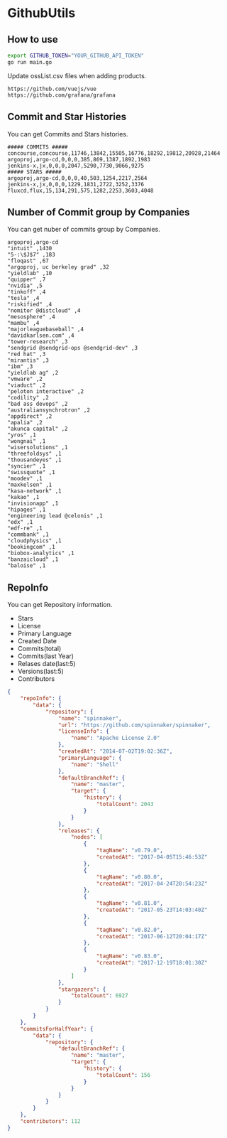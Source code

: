 # GithubUtils
## How to use
```bash
export GITHUB_TOKEN="YOUR_GITHUB_API_TOKEN"
go run main.go
```

Update ossList.csv files when adding products.
```
https://github.com/vuejs/vue
https://github.com/grafana/grafana
```

## Commit and Star Histories
You can get Commits and Stars histories.
```csv
##### COMMITS #####
concourse,concourse,11746,13842,15505,16776,18292,19812,20928,21464 
argoproj,argo-cd,0,0,0,385,869,1387,1892,1983 
jenkins-x,jx,0,0,0,2047,5290,7730,9066,9275 
##### STARS #####
argoproj,argo-cd,0,0,0,40,503,1254,2217,2564 
jenkins-x,jx,0,0,0,1229,1831,2722,3252,3376 
fluxcd,flux,15,134,291,575,1282,2253,3603,4048 
```

## Number of Commit group by Companies
You can get nuber of commits group by Companies.
```csv
argoproj,argo-cd 
"intuit" ,1430
"5-:\$J$7" ,183
"floqast" ,67
"argoproj, uc berkeley grad" ,32
"yieldlab" ,10
"quipper" ,7
"nvidia" ,5
"tinkoff" ,4
"tesla" ,4
"riskified" ,4
"nomitor @distcloud" ,4
"mesosphere" ,4
"mambu" ,4
"majorleaguebaseball" ,4
"davidkarlsen.com" ,4
"tower-research" ,3
"sendgrid @sendgrid-ops @sendgrid-dev" ,3
"red hat" ,3
"mirantis" ,3
"ibm" ,3
"yieldlab ag" ,2
"vmware" ,2
"viaduct" ,2
"peloton interactive" ,2
"codility" ,2
"bad ass devops" ,2
"australiansynchrotron" ,2
"appdirect" ,2
"apalia" ,2
"akunca capital" ,2
"yros" ,1
"wongnai" ,1
"wisersolutions" ,1
"threefoldsys" ,1
"thousandeyes" ,1
"syncier" ,1
"swissquote" ,1
"moodev" ,1
"maxkelsen" ,1
"kasa-network" ,1
"kakao" ,1
"invisionapp" ,1
"hipages" ,1
"engineering lead @celonis" ,1
"edx" ,1
"edf-re" ,1
"commbank" ,1
"cloudphysics" ,1
"bookingcom" ,1
"biobox-analytics" ,1
"banzaicloud" ,1
"baloise" ,1
```

## RepoInfo
You can get Repository information.
- Stars 
- License
- Primary Language
- Created Date
- Commits(total)
- Commits(last Year)
- Relases date(last:5)
- Versions(last:5)
- Contributors
```json
{
	"repoInfo": {
		"data": {
			"repository": {
				"name": "spinnaker",
				"url": "https://github.com/spinnaker/spinnaker",
				"licenseInfo": {
					"name": "Apache License 2.0"
				},
				"createdAt": "2014-07-02T19:02:36Z",
				"primaryLanguage": {
					"name": "Shell"
				},
				"defaultBranchRef": {
					"name": "master",
					"target": {
						"history": {
							"totalCount": 2043
						}
					}
				},
				"releases": {
					"nodes": [
						{
							"tagName": "v0.79.0",
							"createdAt": "2017-04-05T15:46:53Z"
						},
						{
							"tagName": "v0.80.0",
							"createdAt": "2017-04-24T20:54:23Z"
						},
						{
							"tagName": "v0.81.0",
							"createdAt": "2017-05-23T14:03:40Z"
						},
						{
							"tagName": "v0.82.0",
							"createdAt": "2017-06-12T20:04:17Z"
						},
						{
							"tagName": "v0.83.0",
							"createdAt": "2017-12-19T18:01:30Z"
						}
					]
				},
				"stargazers": {
					"totalCount": 6927
				}
			}
		}
	},
	"commitsForHalfYear": {
		"data": {
			"repository": {
				"defaultBranchRef": {
					"name": "master",
					"target": {
						"history": {
							"totalCount": 156
						}
					}
				}
			}
		}
	},
	"contributors": 112
}
```